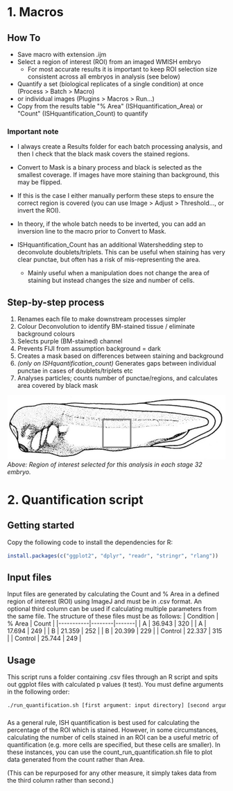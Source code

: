 # 1. Macros
## How To
- Save macro with extension .ijm
- Select a region of interest (ROI) from an imaged WMISH embryo
  - For most accurate results it is important to keep ROI selection size consistent across all embryos in analysis (see below)
- Quantify a set (biological replicates of a single condition) at once (Process > Batch > Macro)
- or individual images (Plugins > Macros > Run...)
- Copy from the results table "% Area" (ISHquantification_Area) or "Count" (ISHquantification_Count) to quantify

### **Important note**
- I always create a Results folder for each batch processing analysis, and then I check that the black mask covers the stained regions.
- Convert to Mask is a binary process and black is selected as the smallest coverage. If images have more staining than background, this may be flipped.
- If this is the case I either manually perform these steps to ensure the correct region is covered (you can use Image > Adjust > Threshold..., or invert the ROI).
- In theory, if the whole batch needs to be inverted, you can add an inversion line to the macro prior to Convert to Mask.

- ISHquantification_Count has an additional Watershedding step to deconvolute doublets/triplets. This can be useful when staining has very clear punctae, but often has a risk of mis-representing the area.
  - Mainly useful when a manipulation does not change the area of staining but instead changes the size and number of cells.


## Step-by-step process
1. Renames each file to make downstream processes simpler
2. Colour Deconvolution to identify BM-stained tissue / eliminate background colours
3. Selects purple (BM-stained) channel
4. Prevents FIJI from assumption background = dark
5. Creates a mask based on differences between staining and background
6. _(only on ISHquantification_count)_ Generates gaps between individual punctae in cases of doublets/triplets etc
7. Analyses particles; counts number of punctae/regions, and calculates area covered by black mask


![ROI example](/Macros/Example_ROI.jpg "ROI")  
_Above: Region of interest selected for this analysis in each stage 32 embryo._

# 2. Quantification script

## Getting started
Copy the following code to install the dependencies for R:
```R
install.packages(c("ggplot2", "dplyr", "readr", "stringr", "rlang"))
```

## Input files
Input files are generated by calculating the Count and % Area in a defined region of interest (ROI) using ImageJ and must be in .csv format. An optional third column can be used if calculating multiple parameters from the same file.
The structure of these files must be as follows:
| Condition | % Area | Count |
|-----------|--------|-------|
| A         | 36.943 | 320   |
| A         | 17.694 | 249   |
| B         | 21.359 | 252   |
| B         | 20.399 | 229   |
| Control   | 22.337 | 315   |
| Control   | 25.744 | 249   |


## Usage
This script runs a folder containing .csv files through an R script and spits out ggplot files with calculated p values (t test). You must define arguments in the following order:
```bash
./run_quantification.sh [first argument: input directory] [second argument: output directory]
```
###
As a general rule, ISH quantification is best used for calculating the percentage of the ROI which is stained. However, in some circumstances, calculating the number of cells stained in an ROI can be a useful metric of quantification (e.g. more cells are specified, but these cells are smaller). In these instances, you can use the count_run_quantification.sh file to plot data generated from the count rather than Area. 

(This can be repurposed for any other measure, it simply takes data from the third column rather than second.)
